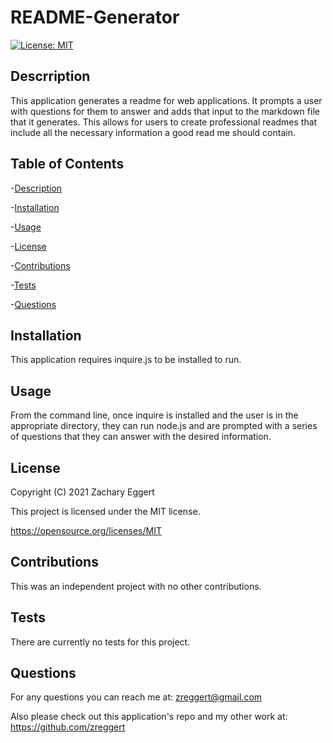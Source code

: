 # README-Generator
  
  [![License: MIT](https://img.shields.io/badge/License-MIT-yellow.svg)](https://opensource.org/licenses/MIT)

  ## Descrription
  This application generates a readme for web applications. It prompts a user with questions for them to answer and adds that input to the markdown file that it generates. This allows for users to create professional readmes that include all the necessary information a good read me should contain.

  ## Table of Contents
  -[Description](#description)

  -[Installation](#installation)

  -[Usage](#usage)

  -[License](#license)

  -[Contributions](#contributions)

  -[Tests](#tests)

  -[Questions](#questions)


  ## Installation
  This application requires inquire.js to be installed to run.

  ## Usage
  From the command line, once inquire is installed and the user is in the appropriate directory, they can run node.js and are prompted with a series of questions that they can answer with the desired information.

  ## License
  Copyright (C) 2021 Zachary Eggert

  This project is licensed under the MIT license.

  https://opensource.org/licenses/MIT

  ## Contributions
  This was an independent project with no other contributions.

  ## Tests
  There are currently no tests for this project.

  ## Questions
  For any questions you can reach me at:
  zreggert@gmail.com

  Also please check out this application's repo and my other work at:
  https://github.com/zreggert

